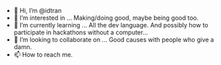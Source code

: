 - 👋 Hi, I’m @idtran
- 👀 I’m interested in ...
Making/doing good, maybe being good too.
- 🌱 I’m currently learning ...
All the dev language.
And possibly how to participate in hackathons without a computer...
- 💞️ I’m looking to collaborate on ...
Good causes with people who give a damn.
- 📫 How to reach me.

<!---
idtran/idtran is a ✨ special ✨ repository because its `README.md` (this file) appears on your GitHub profile.
You can click the Preview link to take a look at your changes.

I used to dilligently learn HTML 4.1 + some Basic ti83 calculator programming and then the internet got advanced while my patience coincidentally grew thinner.

Might get into pure data because it's visual.
Like the idea of open source etc. and raspberry pi computers but we'll see what gets done with them.
--->
